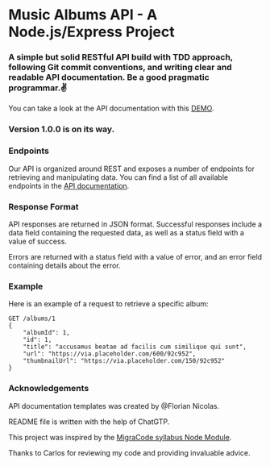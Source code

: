# Music Albums API - A Node.js/Express Project

### A simple but solid RESTful API build with TDD approach, following Git commit conventions, and writing clear and readable API documentation. Be a good pragmatic programmar.:v:
You can take a look at the API documentation with this [DEMO](https://actuallyyun.github.io/node-albums-api/).

###  Version 1.0.0 is on its way.

### Endpoints
Our API is organized around REST and exposes a number of endpoints for retrieving and manipulating data. You can find a list of all available endpoints in the [API documentation](https://actuallyyun.github.io/node-albums-api/).

### Response Format
API responses are returned in JSON format. Successful responses include a data field containing the requested data, as well as a status field with a value of success.

Errors are returned with a status field with a value of error, and an error field containing details about the error.

### Example
Here is an example of a request to retrieve a specific album:

```
GET /albums/1
{
    "albumId": 1,
    "id": 1,
    "title": "accusamus beatae ad facilis cum similique qui sunt",
    "url": "https://via.placeholder.com/600/92c952",
    "thumbnailUrl": "https://via.placeholder.com/150/92c952"
}
```

### Acknowledgements
API documentation templates was created by @Florian Nicolas.

README file is written with the help of ChatGTP. 

This project was inspired by the [MigraCode syllabus Node Module](https://syllabus.migracode.org/courses/introduction-3/course-content/nodejs/week-2).

Thanks to Carlos for reviewing my code and providing invaluable advice. 
